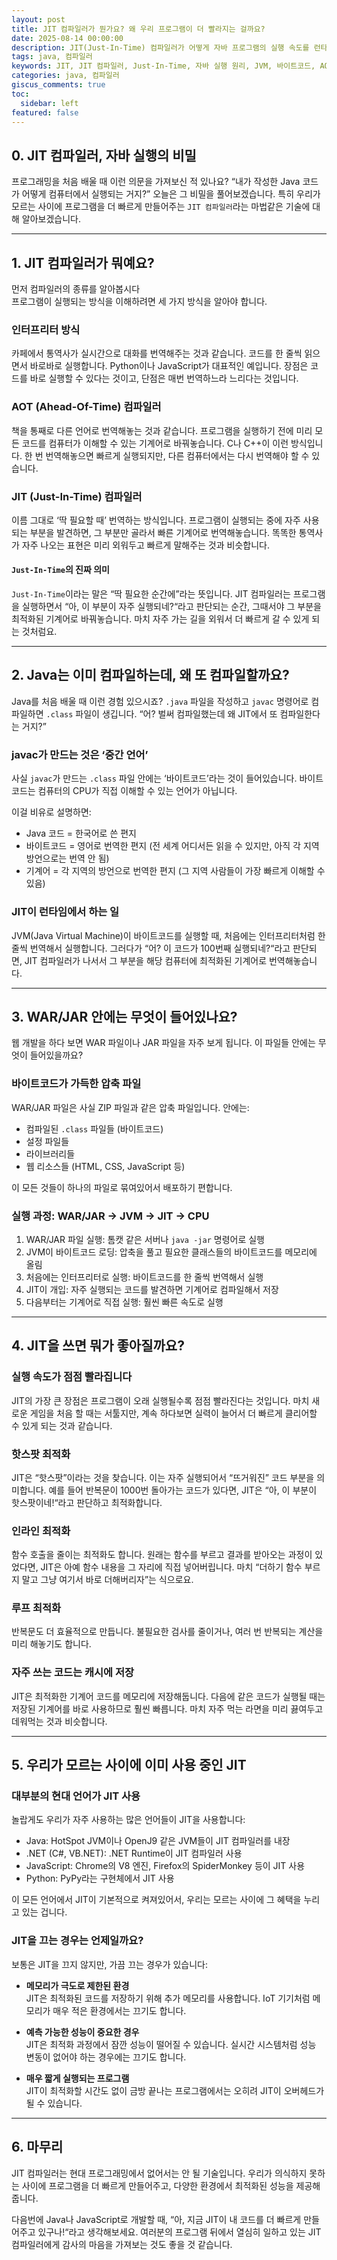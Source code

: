 ```yaml
---
layout: post
title: JIT 컴파일러가 뭔가요? 왜 우리 프로그램이 더 빨라지는 걸까요?
date: 2025-08-14 00:00:00
description: JIT(Just-In-Time) 컴파일러가 어떻게 자바 프로그램의 실행 속도를 런타임 중에 극적으로 향상시키는지 궁금하신가요? 바이트코드부터 JVM의 역할, 핫스팟 최적화까지, 개발자라면 꼭 알아야 할 JIT 컴파일러의 동작 원리와 장점을 명확하게 설명합니다.
tags: java, 컴파일러
keywords: JIT, JIT 컴파일러, Just-In-Time, 자바 실행 원리, JVM, 바이트코드, AOT, 인터프리터, 자바 성능 최적화, 핫스팟 최적화, Java 컴파일, WAR, JAR, V8 엔진, .NET JIT, 자바 코드가 기계어로 변환되는 과정, 개발자 기술 블로그, 프로그래밍 성능
categories: java, 컴파일러
giscus_comments: true
toc:
  sidebar: left
featured: false
---
```


## 0. JIT 컴파일러, 자바 실행의 비밀

프로그래밍을 처음 배울 때 이런 의문을 가져보신 적 있나요? “내가 작성한 Java 코드가 어떻게 컴퓨터에서 실행되는 거지?” 오늘은 그 비밀을 풀어보겠습니다. 특히 우리가 모르는 사이에 프로그램을 더 빠르게 만들어주는 `JIT 컴파일러`라는 마법같은 기술에 대해 알아보겠습니다.

---

## 1. JIT 컴파일러가 뭐예요?

먼저 컴파일러의 종류를 알아봅시다  
프로그램이 실행되는 방식을 이해하려면 세 가지 방식을 알아야 합니다.

### 인터프리터 방식

카페에서 통역사가 실시간으로 대화를 번역해주는 것과 같습니다. 코드를 한 줄씩 읽으면서 바로바로 실행합니다. Python이나 JavaScript가 대표적인 예입니다. 장점은 코드를 바로 실행할 수 있다는 것이고, 단점은 매번 번역하느라 느리다는 것입니다.

### AOT (Ahead-Of-Time) 컴파일러

책을 통째로 다른 언어로 번역해놓는 것과 같습니다. 프로그램을 실행하기 전에 미리 모든 코드를 컴퓨터가 이해할 수 있는 기계어로 바꿔놓습니다. C나 C++이 이런 방식입니다. 한 번 번역해놓으면 빠르게 실행되지만, 다른 컴퓨터에서는 다시 번역해야 할 수 있습니다.

### JIT (Just-In-Time) 컴파일러

이름 그대로 ‘딱 필요할 때’ 번역하는 방식입니다. 프로그램이 실행되는 중에 자주 사용되는 부분을 발견하면, 그 부분만 골라서 빠른 기계어로 번역해놓습니다. 똑똑한 통역사가 자주 나오는 표현은 미리 외워두고 빠르게 말해주는 것과 비슷합니다.

#### `Just-In-Time`의 진짜 의미

`Just-In-Time`이라는 말은 “딱 필요한 순간에”라는 뜻입니다. JIT 컴파일러는 프로그램을 실행하면서 “아, 이 부분이 자주 실행되네?“라고 판단되는 순간, 그때서야 그 부분을 최적화된 기계어로 바꿔놓습니다. 마치 자주 가는 길을 외워서 더 빠르게 갈 수 있게 되는 것처럼요.

---

## 2. Java는 이미 컴파일하는데, 왜 또 컴파일할까요?

Java를 처음 배울 때 이런 경험 있으시죠? `.java` 파일을 작성하고 `javac` 명령어로 컴파일하면 `.class` 파일이 생깁니다. “어? 벌써 컴파일했는데 왜 JIT에서 또 컴파일한다는 거지?”

### javac가 만드는 것은 ‘중간 언어’

사실 `javac`가 만드는 `.class` 파일 안에는 ‘바이트코드’라는 것이 들어있습니다. 바이트코드는 컴퓨터의 CPU가 직접 이해할 수 있는 언어가 아닙니다.

이걸 비유로 설명하면:

- Java 코드 = 한국어로 쓴 편지
- 바이트코드 = 영어로 번역한 편지 (전 세계 어디서든 읽을 수 있지만, 아직 각 지역 방언으로는 번역 안 됨)
- 기계어 = 각 지역의 방언으로 번역한 편지 (그 지역 사람들이 가장 빠르게 이해할 수 있음)

### JIT이 런타임에서 하는 일

JVM(Java Virtual Machine)이 바이트코드를 실행할 때, 처음에는 인터프리터처럼 한 줄씩 번역해서 실행합니다. 그러다가 “어? 이 코드가 100번째 실행되네?“라고 판단되면, JIT 컴파일러가 나서서 그 부분을 해당 컴퓨터에 최적화된 기계어로 번역해놓습니다.

---

## 3. WAR/JAR 안에는 무엇이 들어있나요?

웹 개발을 하다 보면 WAR 파일이나 JAR 파일을 자주 보게 됩니다. 이 파일들 안에는 무엇이 들어있을까요?

### 바이트코드가 가득한 압축 파일

WAR/JAR 파일은 사실 ZIP 파일과 같은 압축 파일입니다. 안에는:

- 컴파일된 `.class` 파일들 (바이트코드)
- 설정 파일들
- 라이브러리들
- 웹 리소스들 (HTML, CSS, JavaScript 등)

이 모든 것들이 하나의 파일로 묶여있어서 배포하기 편합니다.

### 실행 과정: WAR/JAR → JVM → JIT → CPU

1. WAR/JAR 파일 실행: 톰캣 같은 서버나 `java -jar` 명령어로 실행
2. JVM이 바이트코드 로딩: 압축을 풀고 필요한 클래스들의 바이트코드를 메모리에 올림
3. 처음에는 인터프리터로 실행: 바이트코드를 한 줄씩 번역해서 실행
4. JIT이 개입: 자주 실행되는 코드를 발견하면 기계어로 컴파일해서 저장
5. 다음부터는 기계어로 직접 실행: 훨씬 빠른 속도로 실행

---

## 4. JIT을 쓰면 뭐가 좋아질까요?

### 실행 속도가 점점 빨라집니다

JIT의 가장 큰 장점은 프로그램이 오래 실행될수록 점점 빨라진다는 것입니다. 마치 새로운 게임을 처음 할 때는 서툴지만, 계속 하다보면 실력이 늘어서 더 빠르게 클리어할 수 있게 되는 것과 같습니다.

### 핫스팟 최적화

JIT은 “핫스팟”이라는 것을 찾습니다. 이는 자주 실행되어서 “뜨거워진” 코드 부분을 의미합니다. 예를 들어 반복문이 1000번 돌아가는 코드가 있다면, JIT은 “아, 이 부분이 핫스팟이네!“라고 판단하고 최적화합니다.

### 인라인 최적화

함수 호출을 줄이는 최적화도 합니다. 원래는 함수를 부르고 결과를 받아오는 과정이 있었다면, JIT은 아예 함수 내용을 그 자리에 직접 넣어버립니다. 마치 “더하기 함수 부르지 말고 그냥 여기서 바로 더해버리자”는 식으로요.

### 루프 최적화

반복문도 더 효율적으로 만듭니다. 불필요한 검사를 줄이거나, 여러 번 반복되는 계산을 미리 해놓기도 합니다.

### 자주 쓰는 코드는 캐시에 저장

JIT은 최적화한 기계어 코드를 메모리에 저장해둡니다. 다음에 같은 코드가 실행될 때는 저장된 기계어를 바로 사용하므로 훨씬 빠릅니다. 마치 자주 먹는 라면을 미리 끓여두고 데워먹는 것과 비슷합니다.

---

## 5. 우리가 모르는 사이에 이미 사용 중인 JIT

### 대부분의 현대 언어가 JIT 사용

놀랍게도 우리가 자주 사용하는 많은 언어들이 JIT을 사용합니다:

- Java: HotSpot JVM이나 OpenJ9 같은 JVM들이 JIT 컴파일러를 내장
- .NET (C#, VB.NET): .NET Runtime이 JIT 컴파일러 사용
- JavaScript: Chrome의 V8 엔진, Firefox의 SpiderMonkey 등이 JIT 사용
- Python: PyPy라는 구현체에서 JIT 사용

이 모든 언어에서 JIT이 기본적으로 켜져있어서, 우리는 모르는 사이에 그 혜택을 누리고 있는 겁니다.

### JIT을 끄는 경우는 언제일까요?

보통은 JIT을 끄지 않지만, 가끔 끄는 경우가 있습니다:

- **메모리가 극도로 제한된 환경**  
  JIT은 최적화된 코드를 저장하기 위해 추가 메모리를 사용합니다. IoT 기기처럼 메모리가 매우 적은 환경에서는 끄기도 합니다.

- **예측 가능한 성능이 중요한 경우**  
  JIT은 최적화 과정에서 잠깐 성능이 떨어질 수 있습니다. 실시간 시스템처럼 성능 변동이 없어야 하는 경우에는 끄기도 합니다.

- **매우 짧게 실행되는 프로그램**  
  JIT이 최적화할 시간도 없이 금방 끝나는 프로그램에서는 오히려 JIT이 오버헤드가 될 수 있습니다.

---

## 6. 마무리

JIT 컴파일러는 현대 프로그래밍에서 없어서는 안 될 기술입니다. 우리가 의식하지 못하는 사이에 프로그램을 더 빠르게 만들어주고, 다양한 환경에서 최적화된 성능을 제공해줍니다.

다음번에 Java나 JavaScript로 개발할 때, “아, 지금 JIT이 내 코드를 더 빠르게 만들어주고 있구나!“라고 생각해보세요. 여러분의 프로그램 뒤에서 열심히 일하고 있는 JIT 컴파일러에게 감사의 마음을 가져보는 것도 좋을 것 같습니다.
